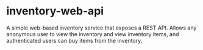 # inventory-web-api
A simple web-based inventory service that exposes a REST API.  Allows any anonymous user to view the inventory and view inventory items, and authenticated users can buy items from the inventory.
